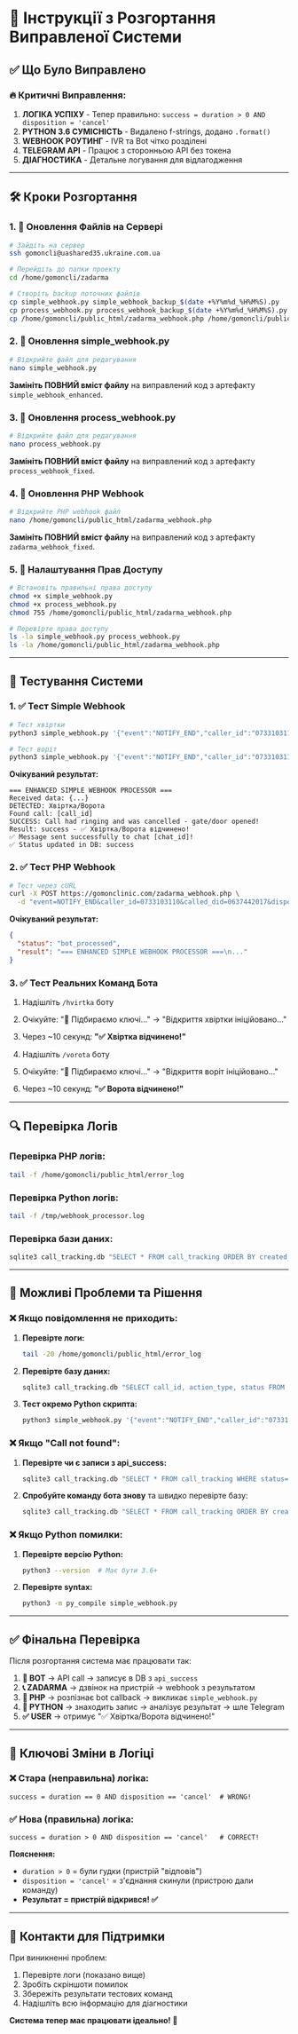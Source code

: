 # 🚀 Інструкції з Розгортання Виправленої Системи

## ✅ Що Було Виправлено

### 🔥 Критичні Виправлення:
1. **ЛОГІКА УСПІХУ** - Тепер правильно: `success = duration > 0 AND disposition = 'cancel'`
2. **PYTHON 3.6 СУМІСНІСТЬ** - Видалено f-strings, додано `.format()`
3. **WEBHOOK РОУТИНГ** - IVR та Bot чітко розділені
4. **TELEGRAM API** - Працює з сторонньою API без токена
5. **ДІАГНОСТИКА** - Детальне логування для відлагодження

---

## 🛠️ Кроки Розгортання

### 1. 📁 Оновлення Файлів на Сервері

```bash
# Зайдіть на сервер
ssh gomoncli@uashared35.ukraine.com.ua

# Перейдіть до папки проекту
cd /home/gomoncli/zadarma

# Створіть backup поточних файлів
cp simple_webhook.py simple_webhook_backup_$(date +%Y%m%d_%H%M%S).py
cp process_webhook.py process_webhook_backup_$(date +%Y%m%d_%H%M%S).py
cp /home/gomoncli/public_html/zadarma_webhook.php /home/gomoncli/public_html/zadarma_webhook_backup_$(date +%Y%m%d_%H%M%S).php
```

### 2. 📝 Оновлення simple_webhook.py

```bash
# Відкрийте файл для редагування
nano simple_webhook.py
```

**Замініть ПОВНИЙ вміст файлу** на виправлений код з артефакту `simple_webhook_enhanced`.

### 3. 📝 Оновлення process_webhook.py

```bash
# Відкрийте файл для редагування  
nano process_webhook.py
```

**Замініть ПОВНИЙ вміст файлу** на виправлений код з артефакту `process_webhook_fixed`.

### 4. 📝 Оновлення PHP Webhook

```bash
# Відкрийте PHP webhook файл
nano /home/gomoncli/public_html/zadarma_webhook.php
```

**Замініть ПОВНИЙ вміст файлу** на виправлений код з артефакту `zadarma_webhook_fixed`.

### 5. 🔧 Налаштування Прав Доступу

```bash
# Встановіть правильні права доступу
chmod +x simple_webhook.py
chmod +x process_webhook.py
chmod 755 /home/gomoncli/public_html/zadarma_webhook.php

# Перевірте права доступу
ls -la simple_webhook.py process_webhook.py
ls -la /home/gomoncli/public_html/zadarma_webhook.php
```

---

## 🧪 Тестування Системи

### 1. ✅ Тест Simple Webhook

```bash
# Тест хвіртки
python3 simple_webhook.py '{"event":"NOTIFY_END","caller_id":"0733103110","called_did":"0637442017","disposition":"cancel","duration":"5"}'

# Тест воріт
python3 simple_webhook.py '{"event":"NOTIFY_END","caller_id":"0733103110","called_did":"0930063585","disposition":"cancel","duration":"5"}'
```

**Очікуваний результат:**
```
=== ENHANCED SIMPLE WEBHOOK PROCESSOR ===
Received data: {...}
DETECTED: Хвіртка/Ворота
Found call: [call_id]
SUCCESS: Call had ringing and was cancelled - gate/door opened!
Result: success - ✅ Хвіртка/Ворота відчинено!
✅ Message sent successfully to chat [chat_id]!
✅ Status updated in DB: success
```

### 2. ✅ Тест PHP Webhook

```bash
# Тест через cURL
curl -X POST https://gomonclinic.com/zadarma_webhook.php \
  -d "event=NOTIFY_END&caller_id=0733103110&called_did=0637442017&disposition=cancel&duration=5"
```

**Очікуваний результат:**
```json
{
  "status": "bot_processed",
  "result": "=== ENHANCED SIMPLE WEBHOOK PROCESSOR ===\n..."
}
```

### 3. ✅ Тест Реальних Команд Бота

1. Надішліть `/hvirtka` боту
2. Очікуйте: "🔑 Підбираємо ключі…" → "Відкриття хвіртки ініційовано..."
3. Через ~10 секунд: **"✅ Хвіртка відчинено!"**

4. Надішліть `/vorota` боту  
5. Очікуйте: "🚪 Підбираємо ключі…" → "Відкриття воріт ініційовано..."
6. Через ~10 секунд: **"✅ Ворота відчинено!"**

---

## 🔍 Перевірка Логів

### Перевірка PHP логів:
```bash
tail -f /home/gomoncli/public_html/error_log
```

### Перевірка Python логів:
```bash
tail -f /tmp/webhook_processor.log
```

### Перевірка бази даних:
```bash
sqlite3 call_tracking.db "SELECT * FROM call_tracking ORDER BY created_at DESC LIMIT 5;"
```

---

## 🚨 Можливі Проблеми та Рішення

### ❌ Якщо повідомлення не приходить:

1. **Перевірте логи:**
   ```bash
   tail -20 /home/gomoncli/public_html/error_log
   ```

2. **Перевірте базу даних:**
   ```bash
   sqlite3 call_tracking.db "SELECT call_id, action_type, status FROM call_tracking ORDER BY created_at DESC LIMIT 3;"
   ```

3. **Тест окремо Python скрипта:**
   ```bash
   python3 simple_webhook.py '{"event":"NOTIFY_END","caller_id":"0733103110","called_did":"0637442017","disposition":"cancel","duration":"5"}'
   ```

### ❌ Якщо "Call not found":

1. **Перевірте чи є записи з api_success:**
   ```bash
   sqlite3 call_tracking.db "SELECT * FROM call_tracking WHERE status='api_success';"
   ```

2. **Спробуйте команду бота знову** та швидко перевірте базу:
   ```bash
   sqlite3 call_tracking.db "SELECT * FROM call_tracking ORDER BY created_at DESC LIMIT 1;"
   ```

### ❌ Якщо Python помилки:

1. **Перевірте версію Python:**
   ```bash
   python3 --version  # Має бути 3.6+
   ```

2. **Перевірте syntax:**
   ```bash
   python3 -m py_compile simple_webhook.py
   ```

---

## ✅ Фінальна Перевірка

Після розгортання система має працювати так:

1. **🤖 BOT** → API call → записує в DB з `api_success`
2. **📞 ZADARMA** → дзвінок на пристрій → webhook з результатом
3. **🔄 PHP** → розпізнає bot callback → викликає `simple_webhook.py`
4. **🐍 PYTHON** → знаходить запис → аналізує результат → шле Telegram
5. **✅ USER** → отримує "✅ Хвіртка/Ворота відчинено!"

---

## 🎯 Ключові Зміни в Логіці

### ❌ Стара (неправильна) логіка:
```
success = duration == 0 AND disposition == 'cancel'  # WRONG!
```

### ✅ Нова (правильна) логіка:
```
success = duration > 0 AND disposition == 'cancel'   # CORRECT!
```

**Пояснення:**
- `duration > 0` = були гудки (пристрій "відповів")
- `disposition = 'cancel'` = з'єднання скинули (пристрою дали команду)
- **Результат = пристрій відкрився! ✅**

---

## 📱 Контакти для Підтримки

При виникненні проблем:
1. Перевірте логи (показано вище)
2. Зробіть скріншоти помилок
3. Збережіть результати тестових команд
4. Надішліть всю інформацію для діагностики

**Система тепер має працювати ідеально! 🎉**
